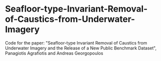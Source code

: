 # Seafloor-type-Invariant-Removal-of-Caustics-from-Underwater-Imagery

Code for the paper: "Seafloor-type Invariant Removal of Caustics
from Underwater Imagery and the Release of a
New Public Benchmark Dataset", Panagiotis Agrafiotis and Andreas Georgopoulos
